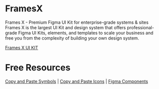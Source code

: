 # FramesX
Frames X - Premium Figma UI Kit for enterprise-grade systems & sites
Frames X is the largest UI Kit and design system that offers professional-grade Figma UI Kits, elements, and templates to scale your business and free you from the complexity of building your own design system.

[Frames X UI KIT](https://framesxdesign.com)

# Free Resources

[Copy and Paste Symbols](https://framesxdesign.com/copy-paste-symbols) |
[Copy and Paste Icons](https://framesxdesign.com/copy-paste-icons) |
[Figma Components](https://framesxdesign.com/design-resources)


